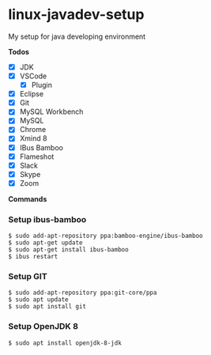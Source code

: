 # linux-javadev-setup
My setup for java developing environment  

**Todos**
  - [x] JDK
  - [x] VSCode
    - [x] Plugin
  - [x] Eclipse
  - [x] Git
  - [x] MySQL Workbench
  - [x] MySQL  
  - [x] Chrome
  - [x] Xmind 8
  - [x] IBus Bamboo
  - [x] Flameshot   
  - [x] Slack
  - [x] Skype
  - [x] Zoom  
  
**Commands**

### Setup ibus-bamboo
  	$ sudo add-apt-repository ppa:bamboo-engine/ibus-bamboo
  	$ sudo apt-get update
  	$ sudo apt-get install ibus-bamboo
  	$ ibus restart
### Setup GIT
	$ sudo add-apt-repository ppa:git-core/ppa
	$ sudo apt update
	$ sudo apt install git
### Setup OpenJDK 8
	$ sudo apt install openjdk-8-jdk
